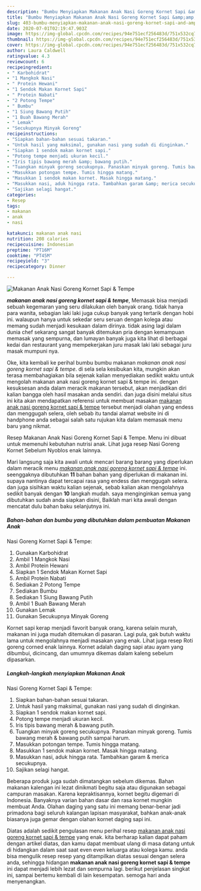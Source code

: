 ```yaml
---
description: "Bumbu Menyiapkan Makanan Anak Nasi Goreng Kornet Sapi &amp;amp; Tempe yang Bisa Manjain Lidah"
title: "Bumbu Menyiapkan Makanan Anak Nasi Goreng Kornet Sapi &amp;amp; Tempe yang Bisa Manjain Lidah"
slug: 403-bumbu-menyiapkan-makanan-anak-nasi-goreng-kornet-sapi-and-amp-tempe-yang-bisa-manjain-lidah
date: 2020-07-01T02:19:47.903Z
image: https://img-global.cpcdn.com/recipes/94e751ecf256483d/751x532cq70/makanan-anak-nasi-goreng-kornet-sapi-tempe-foto-resep-utama.jpg
thumbnail: https://img-global.cpcdn.com/recipes/94e751ecf256483d/751x532cq70/makanan-anak-nasi-goreng-kornet-sapi-tempe-foto-resep-utama.jpg
cover: https://img-global.cpcdn.com/recipes/94e751ecf256483d/751x532cq70/makanan-anak-nasi-goreng-kornet-sapi-tempe-foto-resep-utama.jpg
author: Laura Caldwell
ratingvalue: 4.3
reviewcount: 6
recipeingredient:
- " Karbohidrat"
- "1 Mangkok Nasi"
- " Protein Hewani"
- "1 Sendok Makan Kornet Sapi"
- " Protein Nabati"
- "2 Potong Tempe"
- " Bumbu"
- "1 Siung Bawang Putih"
- "1 Buah Bawang Merah"
- " Lemak"
- "Secukupnya Minyak Goreng"
recipeinstructions:
- "Siapkan bahan-bahan sesuai takaran."
- "Untuk hasil yang maksimal, gunakan nasi yang sudah di dinginkan."
- "Siapkan 1 sendok makan kornet sapi."
- "Potong tempe menjadi ukuran kecil."
- "Iris tipis bawang merah &amp; bawang putih."
- "Tuangkan minyak goreng secukupnya. Panaskan minyak goreng. Tumis bawang merah &amp; bawang putih sampai harum."
- "Masukkan potongan tempe. Tumis hingga matang."
- "Masukkan 1 sendok makan kornet. Masak hingga matang."
- "Masukkan nasi, aduk hingga rata. Tambahkan garam &amp; merica secukupnya."
- "Sajikan selagi hangat."
categories:
- Resep
tags:
- makanan
- anak
- nasi

katakunci: makanan anak nasi 
nutrition: 208 calories
recipecuisine: Indonesian
preptime: "PT16M"
cooktime: "PT45M"
recipeyield: "3"
recipecategory: Dinner

---
```



![Makanan Anak
Nasi Goreng Kornet Sapi &amp; Tempe](https://img-global.cpcdn.com/recipes/94e751ecf256483d/751x532cq70/makanan-anak-nasi-goreng-kornet-sapi-tempe-foto-resep-utama.jpg)

<b><i>makanan anak
nasi goreng kornet sapi &amp; tempe</i></b>, Memasak bisa menjadi sebuah kegemaran yang seru dilakukan oleh banyak orang. tidak hanya para wanita, sebagian laki laki juga cukup banyak yang tertarik dengan hobi ini. walaupun hanya untuk sekedar seru seruan dengan kolega atau memang sudah menjadi kesukaan dalam dirinya. tidak asing lagi dalam dunia chef sekarang sangat banyak ditemukan pria dengan kemampuan memasak yang sempurna, dan lumayan banyak juga kita lihat di berbagai kedai dan restaurant yang mempekerjakan juru masak laki laki sebagai juru masak mumpuni nya.

Oke, kita kembali ke perihal bumbu bumbu makanan <i>makanan anak
nasi goreng kornet sapi &amp; tempe</i>. di sela sela kesibukan kita, mungkin akan terasa membahagiakan bila sejenak kalian menyediakan sedikit waktu untuk mengolah makanan anak
nasi goreng kornet sapi &amp; tempe ini. dengan kesuksesan anda dalam meracik makanan tersebut, akan menjadikan diri kalian bangga oleh hasil masakan anda sendiri. dan juga disini melalui situs ini kita akan mendapatkan referensi untuk membuat masakan <u>makanan anak
nasi goreng kornet sapi &amp; tempe</u> tersebut menjadi olahan yang endess dan menggugah selera, oleh sebab itu tandai alamat website ini di handphone anda sebagai salah satu rujukan kita dalam memasak menu baru yang nikmat.

Resep Makanan Anak Nasi Goreng Kornet Sapi &amp; Tempe. Menu ini dibuat untuk memenuhi kebutuhan nutrisi anak. Lihat juga resep Nasi Goreng Kornet Sebelum Nyoblos enak lainnya.


Mari langsung saja kita awali untuk mencari barang barang yang diperlukan dalam meracik menu <u><i>makanan anak
nasi goreng kornet sapi &amp; tempe</i></u> ini. seenggaknya dibutuhkan <b>11</b> bahan bahan yang diperlukan di makanan ini. supaya nantinya dapat tercapai rasa yang endess dan menggugah selera. dan juga sisihkan waktu kalian sejenak, sebab kalian akan mengolahnya sedikit banyak dengan <b>10</b> langkah mudah. saya menginginkan semua yang dibutuhkan sudah anda siapkan disini, Baiklah mari kita awali dengan mencatat dulu bahan baku selanjutnya ini.

<!--inarticleads1-->

##### Bahan-bahan dan bumbu yang dibutuhkan dalam pembuatan Makanan Anak
Nasi Goreng Kornet Sapi &amp; Tempe:

1. Gunakan  Karbohidrat
1. Ambil 1 Mangkok Nasi
1. Ambil  Protein Hewani
1. Siapkan 1 Sendok Makan Kornet Sapi
1. Ambil  Protein Nabati
1. Sediakan 2 Potong Tempe
1. Sediakan  Bumbu
1. Sediakan 1 Siung Bawang Putih
1. Ambil 1 Buah Bawang Merah
1. Gunakan  Lemak
1. Gunakan Secukupnya Minyak Goreng


Kornet sapi kerap menjadi favorit banyak orang, karena selain murah, makanan ini juga mudah ditemukan di pasaran. Lagi pula, gak butuh waktu lama untuk mengolahnya menjadi masakan yang enak. Lihat juga resep Roti goreng corned enak lainnya. Kornet adalah daging sapi atau ayam yang dibumbui, dicincang, dan umumnya dikemas dalam kaleng sebelum dipasarkan. 

<!--inarticleads2-->

##### Langkah-langkah menyiapkan Makanan Anak
Nasi Goreng Kornet Sapi &amp; Tempe:

1. Siapkan bahan-bahan sesuai takaran.
1. Untuk hasil yang maksimal, gunakan nasi yang sudah di dinginkan.
1. Siapkan 1 sendok makan kornet sapi.
1. Potong tempe menjadi ukuran kecil.
1. Iris tipis bawang merah &amp; bawang putih.
1. Tuangkan minyak goreng secukupnya. Panaskan minyak goreng. Tumis bawang merah &amp; bawang putih sampai harum.
1. Masukkan potongan tempe. Tumis hingga matang.
1. Masukkan 1 sendok makan kornet. Masak hingga matang.
1. Masukkan nasi, aduk hingga rata. Tambahkan garam &amp; merica secukupnya.
1. Sajikan selagi hangat.


Beberapa produk juga sudah dimatangkan sebelum dikemas. Bahan makanan kalengan ini lezat dinikmati begitu saja atau digunakan sebagai campuran masakan. Karena kepraktisannya, kornet begitu digemari di Indonesia. Banyaknya varian bahan dasar dan rasa kornet mungkin membuat Anda. Olahan daging yang satu ini memang benar-benar jadi primadona bagi seluruh kalangan lapisan masyarakat, bahkan anak-anak biasanya juga gemar dengan olahan kornet daging sapi ini. 

Diatas adalah sedikit pengulasan menu perihal resep <u>makanan anak
nasi goreng kornet sapi &amp; tempe</u> yang enak. kita berharap kalian dapat paham dengan artikel diatas, dan kamu dapat membuat ulang di masa datang untuk di hidangkan dalam saat saat even even keluarga atau kolega kamu. anda bisa mengulik resep resep yang ditampilkan diatas sesuai dengan selera anda, sehingga hidangan <b>makanan anak
nasi goreng kornet sapi &amp; tempe</b> ini dapat menjadi lebih lezat dan sempurna lagi. berikut penjelasan singkat ini, sampai bertemu kembali di lain kesempatan. semoga hari anda menyenangkan.
